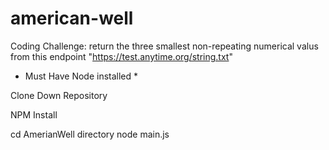 # american-well
Coding Challenge: return the three smallest non-repeating numerical valus from this endpoint "https://test.anytime.org/string.txt"


* Must Have Node installed *

Clone Down Repository

NPM Install

cd AmerianWell directory
node main.js

